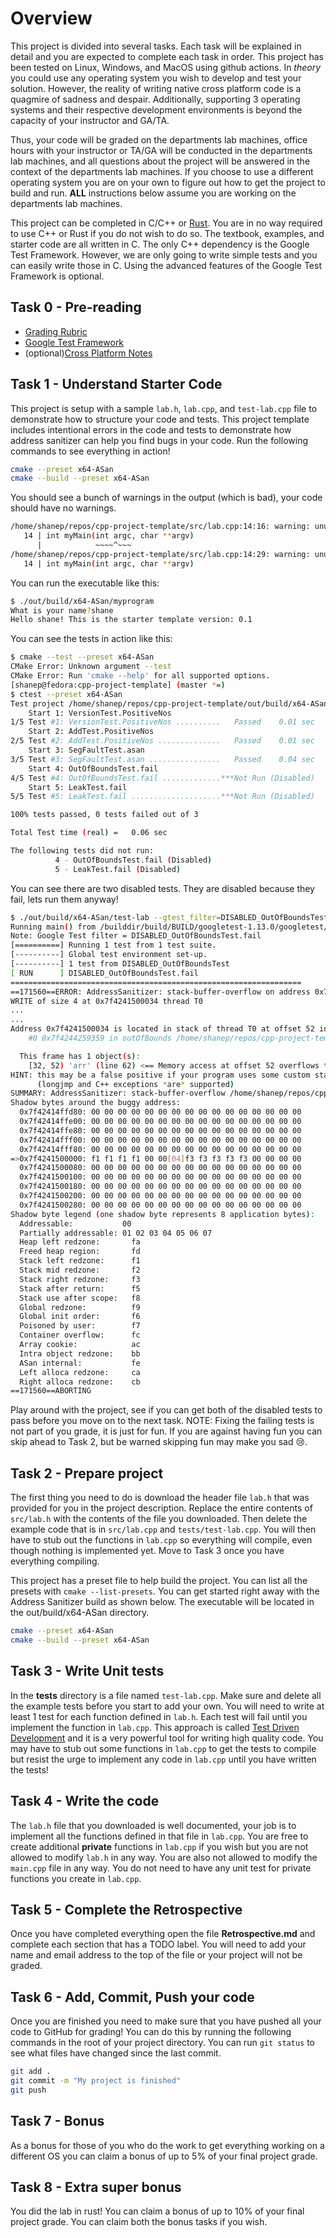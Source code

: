 # Overview

This project is divided into several tasks. Each task will be explained in
detail and you are expected to complete each task in order. This project has
been tested on Linux, Windows, and MacOS using github actions. In _theory_ you
could use any operating system you wish to develop and test your solution.
However, the reality of writing native cross platform code is a quagmire of
sadness and despair. Additionally, supporting 3 operating systems and their
respective development environments is beyond the capacity of your instructor
and GA/TA.

Thus, your code will be graded on the departments lab machines, office hours
with your instructor or TA/GA will be conducted in the departments lab machines,
and all questions about the project will be answered in the context of the
departments lab machines. If you choose to use a different operating system you
are on your own to figure out how to get the project to build and run. **ALL**
instructions below assume you are working on the departments lab machines.

This project can be completed in C/C++ or [Rust](https://www.rust-lang.org/).
You are in no way required to use C++ or Rust if you do not wish to do so. The
textbook, examples, and starter code are all written in C. The only C++
dependency is the Google Test Framework. However, we are only going to write
simple tests and you can easily write those in C. Using the advanced features of
the Google Test Framework is optional.

## Task 0 - Pre-reading

- [Grading Rubric](https://shanepanter.com/cs452/grading-rubric.html)
- [Google Test Framework](http://google.github.io/googletest/primer.html#simple-tests)
- (optional)[Cross Platform Notes](https://shanepanter.com/cs452/cross-platform.html)

## Task 1 - Understand Starter Code

This project is setup with a sample `lab.h`, `lab.cpp`, and `test-lab.cpp` file
to demonstrate how to structure your code and tests. This project template
includes intentional errors in the code and tests to demonstrate how address
sanitizer can help you find bugs in your code. Run the following commands to see
everything in action!

```bash
cmake --preset x64-ASan
cmake --build --preset x64-ASan
```

You should see a bunch of warnings in the output (which is bad), your code
should have no warnings.

```bash
/home/shanep/repos/cpp-project-template/src/lab.cpp:14:16: warning: unused parameter ‘argc’ [-Wunused-parameter]
   14 | int myMain(int argc, char **argv)
      |            ~~~~^~~~
/home/shanep/repos/cpp-project-template/src/lab.cpp:14:29: warning: unused parameter ‘argv’ [-Wunused-parameter]
   14 | int myMain(int argc, char **argv)
```

You can run the executable like this:

```bash
$ ./out/build/x64-ASan/myprogram
What is your name?shane
Hello shane! This is the starter template version: 0.1
```

You can see the tests in action like this:

```bash
$ cmake --test --preset x64-ASan
CMake Error: Unknown argument --test
CMake Error: Run 'cmake --help' for all supported options.
[shanep@fedora:cpp-project-template] (master *=)
$ ctest --preset x64-ASan
Test project /home/shanep/repos/cpp-project-template/out/build/x64-ASan
    Start 1: VersionTest.PositiveNos
1/5 Test #1: VersionTest.PositiveNos ..........   Passed    0.01 sec
    Start 2: AddTest.PositiveNos
2/5 Test #2: AddTest.PositiveNos ..............   Passed    0.01 sec
    Start 3: SegFaultTest.asan
3/5 Test #3: SegFaultTest.asan ................   Passed    0.04 sec
    Start 4: OutOfBoundsTest.fail
4/5 Test #4: OutOfBoundsTest.fail .............***Not Run (Disabled)   0.00 sec
    Start 5: LeakTest.fail
5/5 Test #5: LeakTest.fail ....................***Not Run (Disabled)   0.00 sec

100% tests passed, 0 tests failed out of 3

Total Test time (real) =   0.06 sec

The following tests did not run:
          4 - OutOfBoundsTest.fail (Disabled)
          5 - LeakTest.fail (Disabled)
```

You can see there are two disabled tests. They are disabled because they fail,
lets run them anyway!

```bash
$ ./out/build/x64-ASan/test-lab --gtest_filter=DISABLED_OutOfBoundsTest.fail --gtest_also_run_disabled_tests
Running main() from /builddir/build/BUILD/googletest-1.13.0/googletest/src/gtest_main.cc
Note: Google Test filter = DISABLED_OutOfBoundsTest.fail
[==========] Running 1 test from 1 test suite.
[----------] Global test environment set-up.
[----------] 1 test from DISABLED_OutOfBoundsTest
[ RUN      ] DISABLED_OutOfBoundsTest.fail
=================================================================
==171560==ERROR: AddressSanitizer: stack-buffer-overflow on address 0x7f4241500034 at pc 0x7f424425955a bp 0x7ffd10d43490 sp 0x7ffd10d43488
WRITE of size 4 at 0x7f4241500034 thread T0
...
...
Address 0x7f4241500034 is located in stack of thread T0 at offset 52 in frame
    #0 0x7f4244259359 in outOfBounds /home/shanep/repos/cpp-project-template/src/lab.cpp:61

  This frame has 1 object(s):
    [32, 52) 'arr' (line 62) <== Memory access at offset 52 overflows this variable
HINT: this may be a false positive if your program uses some custom stack unwind mechanism, swapcontext or vfork
      (longjmp and C++ exceptions *are* supported)
SUMMARY: AddressSanitizer: stack-buffer-overflow /home/shanep/repos/cpp-project-template/src/lab.cpp:66 in outOfBounds
Shadow bytes around the buggy address:
  0x7f42414ffd80: 00 00 00 00 00 00 00 00 00 00 00 00 00 00 00 00
  0x7f42414ffe00: 00 00 00 00 00 00 00 00 00 00 00 00 00 00 00 00
  0x7f42414ffe80: 00 00 00 00 00 00 00 00 00 00 00 00 00 00 00 00
  0x7f42414fff00: 00 00 00 00 00 00 00 00 00 00 00 00 00 00 00 00
  0x7f42414fff80: 00 00 00 00 00 00 00 00 00 00 00 00 00 00 00 00
=>0x7f4241500000: f1 f1 f1 f1 00 00[04]f3 f3 f3 f3 f3 00 00 00 00
  0x7f4241500080: 00 00 00 00 00 00 00 00 00 00 00 00 00 00 00 00
  0x7f4241500100: 00 00 00 00 00 00 00 00 00 00 00 00 00 00 00 00
  0x7f4241500180: 00 00 00 00 00 00 00 00 00 00 00 00 00 00 00 00
  0x7f4241500200: 00 00 00 00 00 00 00 00 00 00 00 00 00 00 00 00
  0x7f4241500280: 00 00 00 00 00 00 00 00 00 00 00 00 00 00 00 00
Shadow byte legend (one shadow byte represents 8 application bytes):
  Addressable:           00
  Partially addressable: 01 02 03 04 05 06 07
  Heap left redzone:       fa
  Freed heap region:       fd
  Stack left redzone:      f1
  Stack mid redzone:       f2
  Stack right redzone:     f3
  Stack after return:      f5
  Stack use after scope:   f8
  Global redzone:          f9
  Global init order:       f6
  Poisoned by user:        f7
  Container overflow:      fc
  Array cookie:            ac
  Intra object redzone:    bb
  ASan internal:           fe
  Left alloca redzone:     ca
  Right alloca redzone:    cb
==171560==ABORTING
```

Play around with the project, see if you can get both of the disabled tests to
pass before you move on to the next task. NOTE: Fixing the failing tests is not
part of you grade, it is just for fun. If you are against having fun you can
skip ahead to Task 2, but be warned skipping fun may make you sad 😢.

## Task 2 - Prepare project

The first thing you need to do is download the header file `lab.h` that was
provided for you in the project description. Replace the entire contents of
`src/lab.h` with the contents of the file you downloaded. Then delete the example
code that is in `src/lab.cpp` and `tests/test-lab.cpp`. You will then have to
stub out the functions in `lab.cpp` so everything will compile, even though nothing
is implemented yet. Move to Task 3 once you have everything compiling.

This project has a preset file to help build the project. You can list all the
presets with `cmake --list-presets`. You can get started right away with the
Address Sanitizer build as shown below. The executable will be located in the
out/build/x64-ASan directory.

```bash
cmake --preset x64-ASan
cmake --build --preset x64-ASan
```

## Task 3 - Write Unit tests

In the **tests** directory is a file named `test-lab.cpp`. Make sure and delete
all the example tests before you start to add your own. You will need to
write at least 1 test for each function defined in `lab.h`. Each test will fail
until you implement the function in `lab.cpp`. This approach is called [Test
Driven Development](https://en.wikipedia.org/wiki/Test-driven_development) and
it is a very powerful tool for writing high quality code. You may have to stub
out some functions in `lab.cpp` to get the tests to compile but resist the urge
to implement any code in `lab.cpp` until you have written the tests!

## Task 4 - Write the code

The `lab.h` file that you downloaded is well documented, your job is to
implement all the functions defined in that file in `lab.cpp`. You are free to
create additional **private** functions in `lab.cpp` if you wish but you are not
allowed to modify `lab.h` in any way. You are also not allowed to modify the
`main.cpp` file in any way. You do not need to have any unit test for private
functions you create in `lab.cpp`.

## Task 5 - Complete the Retrospective

Once you have completed everything open the file **Retrospective.md** and
complete each section that has a TODO label. You will need to add your name and
email address to the top of the file or your project will not be graded.

## Task 6 - Add, Commit, Push your code

Once you are finished you need to make sure that you have pushed all your code
to GitHub for grading! You can do this by running the following commands in the
root of your project directory. You can run `git status` to see what files have
changed since the last commit.

```bash
git add .
git commit -m "My project is finished"
git push
```

## Task 7 - Bonus

As a bonus for those of you who do the work to get everything working on a
different OS you can claim a bonus of up to 5% of your final project grade.

## Task 8 - Extra super bonus

You did the lab in rust! You can claim a bonus of up to 10% of your final project
grade. You can claim both the bonus tasks if you wish.

